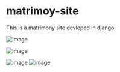 # matrimoy-site
This is a matrimony site devloped in django 

![image](https://user-images.githubusercontent.com/43827080/96338769-eb6b5a80-10ad-11eb-92da-b9af71ac5d2a.png)

![image](https://user-images.githubusercontent.com/43827080/96338804-23729d80-10ae-11eb-883f-167c7a8a93b5.png)

![image](https://user-images.githubusercontent.com/43827080/96338854-65034880-10ae-11eb-9da4-191cef15ca2a.png)
![image](https://user-images.githubusercontent.com/43827080/96338857-6f254700-10ae-11eb-9a6f-a2ccfd3781da.png)

